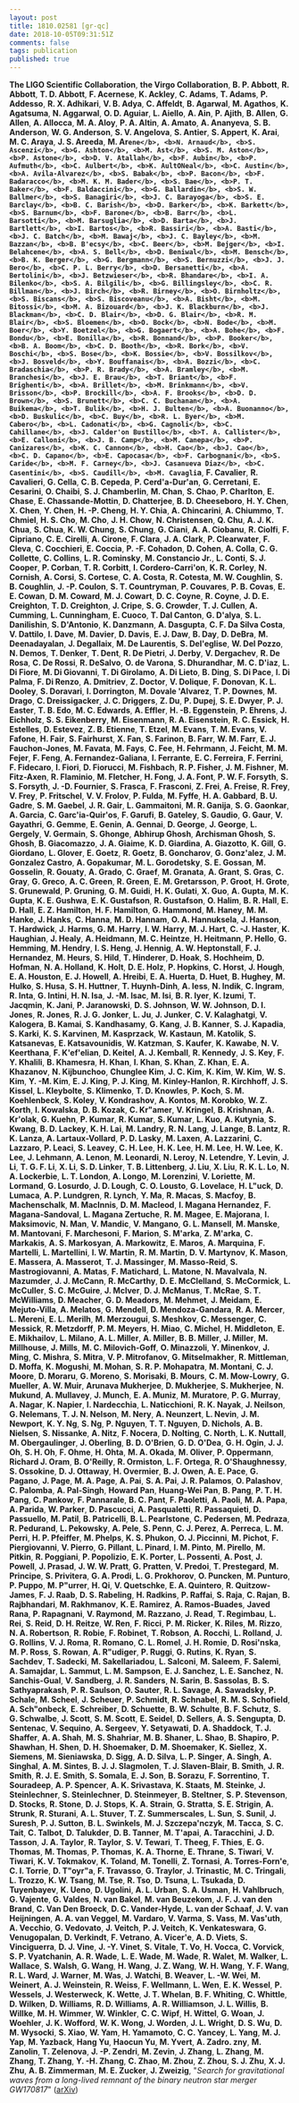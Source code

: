 ```yaml
---
layout: post
title: 1810.02581 [gr-qc]
date: 2018-10-05T09:31:51Z
comments: false
tags: publication
published: true
---
```


<b>The LIGO Scientific Collaboration</b>, <b>the Virgo Collaboration</b>, <b>B. P. Abbott</b>, <b>R. Abbott</b>, <b>T. D. Abbott</b>, <b>F. Acernese</b>, <b>K. Ackley</b>, <b>C. Adams</b>, <b>T. Adams</b>, <b>P. Addesso</b>, <b>R. X. Adhikari</b>, <b>V. B. Adya</b>, <b>C. Affeldt</b>, <b>B. Agarwal</b>, <b>M. Agathos</b>, <b>K. Agatsuma</b>, <b>N. Aggarwal</b>, <b>O. D. Aguiar</b>, <b>L. Aiello</b>, <b>A. Ain</b>, <b>P. Ajith</b>, <b>B. Allen</b>, <b>G. Allen</b>, <b>A. Allocca</b>, <b>M. A. Aloy</b>, <b>P. A. Altin</b>, <b>A. Amato</b>, <b>A. Ananyeva</b>, <b>S. B. Anderson</b>, <b>W. G. Anderson</b>, <b>S. V. Angelova</b>, <b>S. Antier</b>, <b>S. Appert</b>, <b>K. Arai</b>, <b>M. C. Araya</b>, <b>J. S. Areeda</b>, <b>M. Ar`ene</b>, <b>N. Arnaud</b>, <b>S. Ascenzi</b>, <b>G. Ashton</b>, <b>M. Ast</b>, <b>S. M. Aston</b>, <b>P. Astone</b>, <b>D. V. Atallah</b>, <b>F. Aubin</b>, <b>P. Aufmuth</b>, <b>C. Aulbert</b>, <b>K. AultONeal</b>, <b>C. Austin</b>, <b>A. Avila-Alvarez</b>, <b>S. Babak</b>, <b>P. Bacon</b>, <b>F. Badaracco</b>, <b>M. K. M. Bader</b>, <b>S. Bae</b>, <b>P. T. Baker</b>, <b>F. Baldaccini</b>, <b>G. Ballardin</b>, <b>S. W. Ballmer</b>, <b>S. Banagiri</b>, <b>J. C. Barayoga</b>, <b>S. E. Barclay</b>, <b>B. C. Barish</b>, <b>D. Barker</b>, <b>K. Barkett</b>, <b>S. Barnum</b>, <b>F. Barone</b>, <b>B. Barr</b>, <b>L. Barsotti</b>, <b>M. Barsuglia</b>, <b>D. Barta</b>, <b>J. Bartlett</b>, <b>I. Bartos</b>, <b>R. Bassiri</b>, <b>A. Basti</b>, <b>J. C. Batch</b>, <b>M. Bawaj</b>, <b>J. C. Bayley</b>, <b>M. Bazzan</b>, <b>B. B'ecsy</b>, <b>C. Beer</b>, <b>M. Bejger</b>, <b>I. Belahcene</b>, <b>A. S. Bell</b>, <b>D. Beniwal</b>, <b>M. Bensch</b>, <b>B. K. Berger</b>, <b>G. Bergmann</b>, <b>S. Bernuzzi</b>, <b>J. J. Bero</b>, <b>C. P. L. Berry</b>, <b>D. Bersanetti</b>, <b>A. Bertolini</b>, <b>J. Betzwieser</b>, <b>R. Bhandare</b>, <b>I. A. Bilenko</b>, <b>S. A. Bilgili</b>, <b>G. Billingsley</b>, <b>C. R. Billman</b>, <b>J. Birch</b>, <b>R. Birney</b>, <b>O. Birnholtz</b>, <b>S. Biscans</b>, <b>S. Biscoveanu</b>, <b>A. Bisht</b>, <b>M. Bitossi</b>, <b>M. A. Bizouard</b>, <b>J. K. Blackburn</b>, <b>J. Blackman</b>, <b>C. D. Blair</b>, <b>D. G. Blair</b>, <b>R. M. Blair</b>, <b>S. Bloemen</b>, <b>O. Bock</b>, <b>N. Bode</b>, <b>M. Boer</b>, <b>Y. Boetzel</b>, <b>G. Bogaert</b>, <b>A. Bohe</b>, <b>F. Bondu</b>, <b>E. Bonilla</b>, <b>R. Bonnand</b>, <b>P. Booker</b>, <b>B. A. Boom</b>, <b>C. D. Booth</b>, <b>R. Bork</b>, <b>V. Boschi</b>, <b>S. Bose</b>, <b>K. Bossie</b>, <b>V. Bossilkov</b>, <b>J. Bosveld</b>, <b>Y. Bouffanais</b>, <b>A. Bozzi</b>, <b>C. Bradaschia</b>, <b>P. R. Brady</b>, <b>A. Bramley</b>, <b>M. Branchesi</b>, <b>J. E. Brau</b>, <b>T. Briant</b>, <b>F. Brighenti</b>, <b>A. Brillet</b>, <b>M. Brinkmann</b>, <b>V. Brisson</b>, <b>P. Brockill</b>, <b>A. F. Brooks</b>, <b>D. D. Brown</b>, <b>S. Brunett</b>, <b>C. C. Buchanan</b>, <b>A. Buikema</b>, <b>T. Bulik</b>, <b>H. J. Bulten</b>, <b>A. Buonanno</b>, <b>D. Buskulic</b>, <b>C. Buy</b>, <b>R. L. Byer</b>, <b>M. Cabero</b>, <b>L. Cadonati</b>, <b>G. Cagnoli</b>, <b>C. Cahillane</b>, <b>J. Calder'on Bustillo</b>, <b>T. A. Callister</b>, <b>E. Calloni</b>, <b>J. B. Camp</b>, <b>M. Canepa</b>, <b>P. Canizares</b>, <b>K. C. Cannon</b>, <b>H. Cao</b>, <b>J. Cao</b>, <b>C. D. Capano</b>, <b>E. Capocasa</b>, <b>F. Carbognani</b>, <b>S. Caride</b>, <b>M. F. Carney</b>, <b>J. Casanueva Diaz</b>, <b>C. Casentini</b>, <b>S. Caudill</b>, <b>M. Cavagli`a</b>, <b>F. Cavalier</b>, <b>R. Cavalieri</b>, <b>G. Cella</b>, <b>C. B. Cepeda</b>, <b>P. Cerd'a-Dur'an</b>, <b>G. Cerretani</b>, <b>E. Cesarini</b>, <b>O. Chaibi</b>, <b>S. J. Chamberlin</b>, <b>M. Chan</b>, <b>S. Chao</b>, <b>P. Charlton</b>, <b>E. Chase</b>, <b>E. Chassande-Mottin</b>, <b>D. Chatterjee</b>, <b>B. D. Cheeseboro</b>, <b>H. Y. Chen</b>, <b>X. Chen</b>, <b>Y. Chen</b>, <b>H. -P. Cheng</b>, <b>H. Y. Chia</b>, <b>A. Chincarini</b>, <b>A. Chiummo</b>, <b>T. Chmiel</b>, <b>H. S. Cho</b>, <b>M. Cho</b>, <b>J. H. Chow</b>, <b>N. Christensen</b>, <b>Q. Chu</b>, <b>A. J. K. Chua</b>, <b>S. Chua</b>, <b>K. W. Chung</b>, <b>S. Chung</b>, <b>G. Ciani</b>, <b>A. A. Ciobanu</b>, <b>R. Ciolfi</b>, <b>F. Cipriano</b>, <b>C. E. Cirelli</b>, <b>A. Cirone</b>, <b>F. Clara</b>, <b>J. A. Clark</b>, <b>P. Clearwater</b>, <b>F. Cleva</b>, <b>C. Cocchieri</b>, <b>E. Coccia</b>, <b>P. -F. Cohadon</b>, <b>D. Cohen</b>, <b>A. Colla</b>, <b>C. G. Collette</b>, <b>C. Collins</b>, <b>L. R. Cominsky</b>, <b>M. Constancio Jr.</b>, <b>L. Conti</b>, <b>S. J. Cooper</b>, <b>P. Corban</b>, <b>T. R. Corbitt</b>, <b>I. Cordero-Carri'on</b>, <b>K. R. Corley</b>, <b>N. Cornish</b>, <b>A. Corsi</b>, <b>S. Cortese</b>, <b>C. A. Costa</b>, <b>R. Cotesta</b>, <b>M. W. Coughlin</b>, <b>S. B. Coughlin</b>, <b>J. -P. Coulon</b>, <b>S. T. Countryman</b>, <b>P. Couvares</b>, <b>P. B. Covas</b>, <b>E. E. Cowan</b>, <b>D. M. Coward</b>, <b>M. J. Cowart</b>, <b>D. C. Coyne</b>, <b>R. Coyne</b>, <b>J. D. E. Creighton</b>, <b>T. D. Creighton</b>, <b>J. Cripe</b>, <b>S. G. Crowder</b>, <b>T. J. Cullen</b>, <b>A. Cumming</b>, <b>L. Cunningham</b>, <b>E. Cuoco</b>, <b>T. Dal Canton</b>, <b>G. D'alya</b>, <b>S. L. Danilishin</b>, <b>S. D'Antonio</b>, <b>K. Danzmann</b>, <b>A. Dasgupta</b>, <b>C. F. Da Silva Costa</b>, <b>V. Dattilo</b>, <b>I. Dave</b>, <b>M. Davier</b>, <b>D. Davis</b>, <b>E. J. Daw</b>, <b>B. Day</b>, <b>D. DeBra</b>, <b>M. Deenadayalan</b>, <b>J. Degallaix</b>, <b>M. De Laurentis</b>, <b>S. Del'eglise</b>, <b>W. Del Pozzo</b>, <b>N. Demos</b>, <b>T. Denker</b>, <b>T. Dent</b>, <b>R. De Pietri</b>, <b>J. Derby</b>, <b>V. Dergachev</b>, <b>R. De Rosa</b>, <b>C. De Rossi</b>, <b>R. DeSalvo</b>, <b>O. de Varona</b>, <b>S. Dhurandhar</b>, <b>M. C. D'iaz</b>, <b>L. Di Fiore</b>, <b>M. Di Giovanni</b>, <b>T. Di Girolamo</b>, <b>A. Di Lieto</b>, <b>B. Ding</b>, <b>S. Di Pace</b>, <b>I. Di Palma</b>, <b>F. Di Renzo</b>, <b>A. Dmitriev</b>, <b>Z. Doctor</b>, <b>V. Dolique</b>, <b>F. Donovan</b>, <b>K. L. Dooley</b>, <b>S. Doravari</b>, <b>I. Dorrington</b>, <b>M. Dovale 'Alvarez</b>, <b>T. P. Downes</b>, <b>M. Drago</b>, <b>C. Dreissigacker</b>, <b>J. C. Driggers</b>, <b>Z. Du</b>, <b>P. Dupej</b>, <b>S. E. Dwyer</b>, <b>P. J. Easter</b>, <b>T. B. Edo</b>, <b>M. C. Edwards</b>, <b>A. Effler</b>, <b>H. -B. Eggenstein</b>, <b>P. Ehrens</b>, <b>J. Eichholz</b>, <b>S. S. Eikenberry</b>, <b>M. Eisenmann</b>, <b>R. A. Eisenstein</b>, <b>R. C. Essick</b>, <b>H. Estelles</b>, <b>D. Estevez</b>, <b>Z. B. Etienne</b>, <b>T. Etzel</b>, <b>M. Evans</b>, <b>T. M. Evans</b>, <b>V. Fafone</b>, <b>H. Fair</b>, <b>S. Fairhurst</b>, <b>X. Fan</b>, <b>S. Farinon</b>, <b>B. Farr</b>, <b>W. M. Farr</b>, <b>E. J. Fauchon-Jones</b>, <b>M. Favata</b>, <b>M. Fays</b>, <b>C. Fee</b>, <b>H. Fehrmann</b>, <b>J. Feicht</b>, <b>M. M. Fejer</b>, <b>F. Feng</b>, <b>A. Fernandez-Galiana</b>, <b>I. Ferrante</b>, <b>E. C. Ferreira</b>, <b>F. Ferrini</b>, <b>F. Fidecaro</b>, <b>I. Fiori</b>, <b>D. Fiorucci</b>, <b>M. Fishbach</b>, <b>R. P. Fisher</b>, <b>J. M. Fishner</b>, <b>M. Fitz-Axen</b>, <b>R. Flaminio</b>, <b>M. Fletcher</b>, <b>H. Fong</b>, <b>J. A. Font</b>, <b>P. W. F. Forsyth</b>, <b>S. S. Forsyth</b>, <b>J. -D. Fournier</b>, <b>S. Frasca</b>, <b>F. Frasconi</b>, <b>Z. Frei</b>, <b>A. Freise</b>, <b>R. Frey</b>, <b>V. Frey</b>, <b>P. Fritschel</b>, <b>V. V. Frolov</b>, <b>P. Fulda</b>, <b>M. Fyffe</b>, <b>H. A. Gabbard</b>, <b>B. U. Gadre</b>, <b>S. M. Gaebel</b>, <b>J. R. Gair</b>, <b>L. Gammaitoni</b>, <b>M. R. Ganija</b>, <b>S. G. Gaonkar</b>, <b>A. Garcia</b>, <b>C. Garc'ia-Quir'os</b>, <b>F. Garufi</b>, <b>B. Gateley</b>, <b>S. Gaudio</b>, <b>G. Gaur</b>, <b>V. Gayathri</b>, <b>G. Gemme</b>, <b>E. Genin</b>, <b>A. Gennai</b>, <b>D. George</b>, <b>J. George</b>, <b>L. Gergely</b>, <b>V. Germain</b>, <b>S. Ghonge</b>, <b>Abhirup Ghosh</b>, <b>Archisman Ghosh</b>, <b>S. Ghosh</b>, <b>B. Giacomazzo</b>, <b>J. A. Giaime</b>, <b>K. D. Giardina</b>, <b>A. Giazotto</b>, <b>K. Gill</b>, <b>G. Giordano</b>, <b>L. Glover</b>, <b>E. Goetz</b>, <b>R. Goetz</b>, <b>B. Goncharov</b>, <b>G. Gonz'alez</b>, <b>J. M. Gonzalez Castro</b>, <b>A. Gopakumar</b>, <b>M. L. Gorodetsky</b>, <b>S. E. Gossan</b>, <b>M. Gosselin</b>, <b>R. Gouaty</b>, <b>A. Grado</b>, <b>C. Graef</b>, <b>M. Granata</b>, <b>A. Grant</b>, <b>S. Gras</b>, <b>C. Gray</b>, <b>G. Greco</b>, <b>A. C. Green</b>, <b>R. Green</b>, <b>E. M. Gretarsson</b>, <b>P. Groot</b>, <b>H. Grote</b>, <b>S. Grunewald</b>, <b>P. Gruning</b>, <b>G. M. Guidi</b>, <b>H. K. Gulati</b>, <b>X. Guo</b>, <b>A. Gupta</b>, <b>M. K. Gupta</b>, <b>K. E. Gushwa</b>, <b>E. K. Gustafson</b>, <b>R. Gustafson</b>, <b>O. Halim</b>, <b>B. R. Hall</b>, <b>E. D. Hall</b>, <b>E. Z. Hamilton</b>, <b>H. F. Hamilton</b>, <b>G. Hammond</b>, <b>M. Haney</b>, <b>M. M. Hanke</b>, <b>J. Hanks</b>, <b>C. Hanna</b>, <b>M. D. Hannam</b>, <b>O. A. Hannuksela</b>, <b>J. Hanson</b>, <b>T. Hardwick</b>, <b>J. Harms</b>, <b>G. M. Harry</b>, <b>I. W. Harry</b>, <b>M. J. Hart</b>, <b>C. -J. Haster</b>, <b>K. Haughian</b>, <b>J. Healy</b>, <b>A. Heidmann</b>, <b>M. C. Heintze</b>, <b>H. Heitmann</b>, <b>P. Hello</b>, <b>G. Hemming</b>, <b>M. Hendry</b>, <b>I. S. Heng</b>, <b>J. Hennig</b>, <b>A. W. Heptonstall</b>, <b>F. J. Hernandez</b>, <b>M. Heurs</b>, <b>S. Hild</b>, <b>T. Hinderer</b>, <b>D. Hoak</b>, <b>S. Hochheim</b>, <b>D. Hofman</b>, <b>N. A. Holland</b>, <b>K. Holt</b>, <b>D. E. Holz</b>, <b>P. Hopkins</b>, <b>C. Horst</b>, <b>J. Hough</b>, <b>E. A. Houston</b>, <b>E. J. Howell</b>, <b>A. Hreibi</b>, <b>E. A. Huerta</b>, <b>D. Huet</b>, <b>B. Hughey</b>, <b>M. Hulko</b>, <b>S. Husa</b>, <b>S. H. Huttner</b>, <b>T. Huynh-Dinh</b>, <b>A. Iess</b>, <b>N. Indik</b>, <b>C. Ingram</b>, <b>R. Inta</b>, <b>G. Intini</b>, <b>H. N. Isa</b>, <b>J. -M. Isac</b>, <b>M. Isi</b>, <b>B. R. Iyer</b>, <b>K. Izumi</b>, <b>T. Jacqmin</b>, <b>K. Jani</b>, <b>P. Jaranowski</b>, <b>D. S. Johnson</b>, <b>W. W. Johnson</b>, <b>D. I. Jones</b>, <b>R. Jones</b>, <b>R. J. G. Jonker</b>, <b>L. Ju</b>, <b>J. Junker</b>, <b>C. V. Kalaghatgi</b>, <b>V. Kalogera</b>, <b>B. Kamai</b>, <b>S. Kandhasamy</b>, <b>G. Kang</b>, <b>J. B. Kanner</b>, <b>S. J. Kapadia</b>, <b>S. Karki</b>, <b>K. S. Karvinen</b>, <b>M. Kasprzack</b>, <b>W. Kastaun</b>, <b>M. Katolik</b>, <b>S. Katsanevas</b>, <b>E. Katsavounidis</b>, <b>W. Katzman</b>, <b>S. Kaufer</b>, <b>K. Kawabe</b>, <b>N. V. Keerthana</b>, <b>F. K'ef'elian</b>, <b>D. Keitel</b>, <b>A. J. Kemball</b>, <b>R. Kennedy</b>, <b>J. S. Key</b>, <b>F. Y. Khalili</b>, <b>B. Khamesra</b>, <b>H. Khan</b>, <b>I. Khan</b>, <b>S. Khan</b>, <b>Z. Khan</b>, <b>E. A. Khazanov</b>, <b>N. Kijbunchoo</b>, <b>Chunglee Kim</b>, <b>J. C. Kim</b>, <b>K. Kim</b>, <b>W. Kim</b>, <b>W. S. Kim</b>, <b>Y. -M. Kim</b>, <b>E. J. King</b>, <b>P. J. King</b>, <b>M. Kinley-Hanlon</b>, <b>R. Kirchhoff</b>, <b>J. S. Kissel</b>, <b>L. Kleybolte</b>, <b>S. Klimenko</b>, <b>T. D. Knowles</b>, <b>P. Koch</b>, <b>S. M. Koehlenbeck</b>, <b>S. Koley</b>, <b>V. Kondrashov</b>, <b>A. Kontos</b>, <b>M. Korobko</b>, <b>W. Z. Korth</b>, <b>I. Kowalska</b>, <b>D. B. Kozak</b>, <b>C. Kr"amer</b>, <b>V. Kringel</b>, <b>B. Krishnan</b>, <b>A. Kr'olak</b>, <b>G. Kuehn</b>, <b>P. Kumar</b>, <b>R. Kumar</b>, <b>S. Kumar</b>, <b>L. Kuo</b>, <b>A. Kutynia</b>, <b>S. Kwang</b>, <b>B. D. Lackey</b>, <b>K. H. Lai</b>, <b>M. Landry</b>, <b>R. N. Lang</b>, <b>J. Lange</b>, <b>B. Lantz</b>, <b>R. K. Lanza</b>, <b>A. Lartaux-Vollard</b>, <b>P. D. Lasky</b>, <b>M. Laxen</b>, <b>A. Lazzarini</b>, <b>C. Lazzaro</b>, <b>P. Leaci</b>, <b>S. Leavey</b>, <b>C. H. Lee</b>, <b>H. K. Lee</b>, <b>H. M. Lee</b>, <b>H. W. Lee</b>, <b>K. Lee</b>, <b>J. Lehmann</b>, <b>A. Lenon</b>, <b>M. Leonardi</b>, <b>N. Leroy</b>, <b>N. Letendre</b>, <b>Y. Levin</b>, <b>J. Li</b>, <b>T. G. F. Li</b>, <b>X. Li</b>, <b>S. D. Linker</b>, <b>T. B. Littenberg</b>, <b>J. Liu</b>, <b>X. Liu</b>, <b>R. K. L. Lo</b>, <b>N. A. Lockerbie</b>, <b>L. T. London</b>, <b>A. Longo</b>, <b>M. Lorenzini</b>, <b>V. Loriette</b>, <b>M. Lormand</b>, <b>G. Losurdo</b>, <b>J. D. Lough</b>, <b>C. O. Lousto</b>, <b>G. Lovelace</b>, <b>H. L"uck</b>, <b>D. Lumaca</b>, <b>A. P. Lundgren</b>, <b>R. Lynch</b>, <b>Y. Ma</b>, <b>R. Macas</b>, <b>S. Macfoy</b>, <b>B. Machenschalk</b>, <b>M. MacInnis</b>, <b>D. M. Macleod</b>, <b>I. Magana Hernandez</b>, <b>F. Magana-Sandoval</b>, <b>L. Magana Zertuche</b>, <b>R. M. Magee</b>, <b>E. Majorana</b>, <b>I. Maksimovic</b>, <b>N. Man</b>, <b>V. Mandic</b>, <b>V. Mangano</b>, <b>G. L. Mansell</b>, <b>M. Manske</b>, <b>M. Mantovani</b>, <b>F. Marchesoni</b>, <b>F. Marion</b>, <b>S. M'arka</b>, <b>Z. M'arka</b>, <b>C. Markakis</b>, <b>A. S. Markosyan</b>, <b>A. Markowitz</b>, <b>E. Maros</b>, <b>A. Marquina</b>, <b>F. Martelli</b>, <b>L. Martellini</b>, <b>I. W. Martin</b>, <b>R. M. Martin</b>, <b>D. V. Martynov</b>, <b>K. Mason</b>, <b>E. Massera</b>, <b>A. Masserot</b>, <b>T. J. Massinger</b>, <b>M. Masso-Reid</b>, <b>S. Mastrogiovanni</b>, <b>A. Matas</b>, <b>F. Matichard</b>, <b>L. Matone</b>, <b>N. Mavalvala</b>, <b>N. Mazumder</b>, <b>J. J. McCann</b>, <b>R. McCarthy</b>, <b>D. E. McClelland</b>, <b>S. McCormick</b>, <b>L. McCuller</b>, <b>S. C. McGuire</b>, <b>J. McIver</b>, <b>D. J. McManus</b>, <b>T. McRae</b>, <b>S. T. McWilliams</b>, <b>D. Meacher</b>, <b>G. D. Meadors</b>, <b>M. Mehmet</b>, <b>J. Meidam</b>, <b>E. Mejuto-Villa</b>, <b>A. Melatos</b>, <b>G. Mendell</b>, <b>D. Mendoza-Gandara</b>, <b>R. A. Mercer</b>, <b>L. Mereni</b>, <b>E. L. Merilh</b>, <b>M. Merzougui</b>, <b>S. Meshkov</b>, <b>C. Messenger</b>, <b>C. Messick</b>, <b>R. Metzdorff</b>, <b>P. M. Meyers</b>, <b>H. Miao</b>, <b>C. Michel</b>, <b>H. Middleton</b>, <b>E. E. Mikhailov</b>, <b>L. Milano</b>, <b>A. L. Miller</b>, <b>A. Miller</b>, <b>B. B. Miller</b>, <b>J. Miller</b>, <b>M. Millhouse</b>, <b>J. Mills</b>, <b>M. C. Milovich-Goff</b>, <b>O. Minazzoli</b>, <b>Y. Minenkov</b>, <b>J. Ming</b>, <b>C. Mishra</b>, <b>S. Mitra</b>, <b>V. P. Mitrofanov</b>, <b>G. Mitselmakher</b>, <b>R. Mittleman</b>, <b>D. Moffa</b>, <b>K. Mogushi</b>, <b>M. Mohan</b>, <b>S. R. P. Mohapatra</b>, <b>M. Montani</b>, <b>C. J. Moore</b>, <b>D. Moraru</b>, <b>G. Moreno</b>, <b>S. Morisaki</b>, <b>B. Mours</b>, <b>C. M. Mow-Lowry</b>, <b>G. Mueller</b>, <b>A. W. Muir</b>, <b>Arunava Mukherjee</b>, <b>D. Mukherjee</b>, <b>S. Mukherjee</b>, <b>N. Mukund</b>, <b>A. Mullavey</b>, <b>J. Munch</b>, <b>E. A. Muniz</b>, <b>M. Muratore</b>, <b>P. G. Murray</b>, <b>A. Nagar</b>, <b>K. Napier</b>, <b>I. Nardecchia</b>, <b>L. Naticchioni</b>, <b>R. K. Nayak</b>, <b>J. Neilson</b>, <b>G. Nelemans</b>, <b>T. J. N. Nelson</b>, <b>M. Nery</b>, <b>A. Neunzert</b>, <b>L. Nevin</b>, <b>J. M. Newport</b>, <b>K. Y. Ng</b>, <b>S. Ng</b>, <b>P. Nguyen</b>, <b>T. T. Nguyen</b>, <b>D. Nichols</b>, <b>A. B. Nielsen</b>, <b>S. Nissanke</b>, <b>A. Nitz</b>, <b>F. Nocera</b>, <b>D. Nolting</b>, <b>C. North</b>, <b>L. K. Nuttall</b>, <b>M. Obergaulinger</b>, <b>J. Oberling</b>, <b>B. D. O'Brien</b>, <b>G. D. O'Dea</b>, <b>G. H. Ogin</b>, <b>J. J. Oh</b>, <b>S. H. Oh</b>, <b>F. Ohme</b>, <b>H. Ohta</b>, <b>M. A. Okada</b>, <b>M. Oliver</b>, <b>P. Oppermann</b>, <b>Richard J. Oram</b>, <b>B. O'Reilly</b>, <b>R. Ormiston</b>, <b>L. F. Ortega</b>, <b>R. O'Shaughnessy</b>, <b>S. Ossokine</b>, <b>D. J. Ottaway</b>, <b>H. Overmier</b>, <b>B. J. Owen</b>, <b>A. E. Pace</b>, <b>G. Pagano</b>, <b>J. Page</b>, <b>M. A. Page</b>, <b>A. Pai</b>, <b>S. A. Pai</b>, <b>J. R. Palamos</b>, <b>O. Palashov</b>, <b>C. Palomba</b>, <b>A. Pal-Singh</b>, <b>Howard Pan</b>, <b>Huang-Wei Pan</b>, <b>B. Pang</b>, <b>P. T. H. Pang</b>, <b>C. Pankow</b>, <b>F. Pannarale</b>, <b>B. C. Pant</b>, <b>F. Paoletti</b>, <b>A. Paoli</b>, <b>M. A. Papa</b>, <b>A. Parida</b>, <b>W. Parker</b>, <b>D. Pascucci</b>, <b>A. Pasqualetti</b>, <b>R. Passaquieti</b>, <b>D. Passuello</b>, <b>M. Patil</b>, <b>B. Patricelli</b>, <b>B. L. Pearlstone</b>, <b>C. Pedersen</b>, <b>M. Pedraza</b>, <b>R. Pedurand</b>, <b>L. Pekowsky</b>, <b>A. Pele</b>, <b>S. Penn</b>, <b>C. J. Perez</b>, <b>A. Perreca</b>, <b>L. M. Perri</b>, <b>H. P. Pfeiffer</b>, <b>M. Phelps</b>, <b>K. S. Phukon</b>, <b>O. J. Piccinni</b>, <b>M. Pichot</b>, <b>F. Piergiovanni</b>, <b>V. Pierro</b>, <b>G. Pillant</b>, <b>L. Pinard</b>, <b>I. M. Pinto</b>, <b>M. Pirello</b>, <b>M. Pitkin</b>, <b>R. Poggiani</b>, <b>P. Popolizio</b>, <b>E. K. Porter</b>, <b>L. Possenti</b>, <b>A. Post</b>, <b>J. Powell</b>, <b>J. Prasad</b>, <b>J. W. W. Pratt</b>, <b>G. Pratten</b>, <b>V. Predoi</b>, <b>T. Prestegard</b>, <b>M. Principe</b>, <b>S. Privitera</b>, <b>G. A. Prodi</b>, <b>L. G. Prokhorov</b>, <b>O. Puncken</b>, <b>M. Punturo</b>, <b>P. Puppo</b>, <b>M. P"urrer</b>, <b>H. Qi</b>, <b>V. Quetschke</b>, <b>E. A. Quintero</b>, <b>R. Quitzow-James</b>, <b>F. J. Raab</b>, <b>D. S. Rabeling</b>, <b>H. Radkins</b>, <b>P. Raffai</b>, <b>S. Raja</b>, <b>C. Rajan</b>, <b>B. Rajbhandari</b>, <b>M. Rakhmanov</b>, <b>K. E. Ramirez</b>, <b>A. Ramos-Buades</b>, <b>Javed Rana</b>, <b>P. Rapagnani</b>, <b>V. Raymond</b>, <b>M. Razzano</b>, <b>J. Read</b>, <b>T. Regimbau</b>, <b>L. Rei</b>, <b>S. Reid</b>, <b>D. H. Reitze</b>, <b>W. Ren</b>, <b>F. Ricci</b>, <b>P. M. Ricker</b>, <b>K. Riles</b>, <b>M. Rizzo</b>, <b>N. A. Robertson</b>, <b>R. Robie</b>, <b>F. Robinet</b>, <b>T. Robson</b>, <b>A. Rocchi</b>, <b>L. Rolland</b>, <b>J. G. Rollins</b>, <b>V. J. Roma</b>, <b>R. Romano</b>, <b>C. L. Romel</b>, <b>J. H. Romie</b>, <b>D. Rosi'nska</b>, <b>M. P. Ross</b>, <b>S. Rowan</b>, <b>A. R"udiger</b>, <b>P. Ruggi</b>, <b>G. Rutins</b>, <b>K. Ryan</b>, <b>S. Sachdev</b>, <b>T. Sadecki</b>, <b>M. Sakellariadou</b>, <b>L. Salconi</b>, <b>M. Saleem</b>, <b>F. Salemi</b>, <b>A. Samajdar</b>, <b>L. Sammut</b>, <b>L. M. Sampson</b>, <b>E. J. Sanchez</b>, <b>L. E. Sanchez</b>, <b>N. Sanchis-Gual</b>, <b>V. Sandberg</b>, <b>J. R. Sanders</b>, <b>N. Sarin</b>, <b>B. Sassolas</b>, <b>B. S. Sathyaprakash</b>, <b>P. R. Saulson</b>, <b>O. Sauter</b>, <b>R. L. Savage</b>, <b>A. Sawadsky</b>, <b>P. Schale</b>, <b>M. Scheel</b>, <b>J. Scheuer</b>, <b>P. Schmidt</b>, <b>R. Schnabel</b>, <b>R. M. S. Schofield</b>, <b>A. Sch"onbeck</b>, <b>E. Schreiber</b>, <b>D. Schuette</b>, <b>B. W. Schulte</b>, <b>B. F. Schutz</b>, <b>S. G. Schwalbe</b>, <b>J. Scott</b>, <b>S. M. Scott</b>, <b>E. Seidel</b>, <b>D. Sellers</b>, <b>A. S. Sengupta</b>, <b>D. Sentenac</b>, <b>V. Sequino</b>, <b>A. Sergeev</b>, <b>Y. Setyawati</b>, <b>D. A. Shaddock</b>, <b>T. J. Shaffer</b>, <b>A. A. Shah</b>, <b>M. S. Shahriar</b>, <b>M. B. Shaner</b>, <b>L. Shao</b>, <b>B. Shapiro</b>, <b>P. Shawhan</b>, <b>H. Shen</b>, <b>D. H. Shoemaker</b>, <b>D. M. Shoemaker</b>, <b>K. Siellez</b>, <b>X. Siemens</b>, <b>M. Sieniawska</b>, <b>D. Sigg</b>, <b>A. D. Silva</b>, <b>L. P. Singer</b>, <b>A. Singh</b>, <b>A. Singhal</b>, <b>A. M. Sintes</b>, <b>B. J. J. Slagmolen</b>, <b>T. J. Slaven-Blair</b>, <b>B. Smith</b>, <b>J. R. Smith</b>, <b>R. J. E. Smith</b>, <b>S. Somala</b>, <b>E. J. Son</b>, <b>B. Sorazu</b>, <b>F. Sorrentino</b>, <b>T. Souradeep</b>, <b>A. P. Spencer</b>, <b>A. K. Srivastava</b>, <b>K. Staats</b>, <b>M. Steinke</b>, <b>J. Steinlechner</b>, <b>S. Steinlechner</b>, <b>D. Steinmeyer</b>, <b>B. Steltner</b>, <b>S. P. Stevenson</b>, <b>D. Stocks</b>, <b>R. Stone</b>, <b>D. J. Stops</b>, <b>K. A. Strain</b>, <b>G. Stratta</b>, <b>S. E. Strigin</b>, <b>A. Strunk</b>, <b>R. Sturani</b>, <b>A. L. Stuver</b>, <b>T. Z. Summerscales</b>, <b>L. Sun</b>, <b>S. Sunil</b>, <b>J. Suresh</b>, <b>P. J. Sutton</b>, <b>B. L. Swinkels</b>, <b>M. J. Szczepa'nczyk</b>, <b>M. Tacca</b>, <b>S. C. Tait</b>, <b>C. Talbot</b>, <b>D. Talukder</b>, <b>D. B. Tanner</b>, <b>M. T'apai</b>, <b>A. Taracchini</b>, <b>J. D. Tasson</b>, <b>J. A. Taylor</b>, <b>R. Taylor</b>, <b>S. V. Tewari</b>, <b>T. Theeg</b>, <b>F. Thies</b>, <b>E. G. Thomas</b>, <b>M. Thomas</b>, <b>P. Thomas</b>, <b>K. A. Thorne</b>, <b>E. Thrane</b>, <b>S. Tiwari</b>, <b>V. Tiwari</b>, <b>K. V. Tokmakov</b>, <b>K. Toland</b>, <b>M. Tonelli</b>, <b>Z. Tornasi</b>, <b>A. Torres-Forn'e</b>, <b>C. I. Torrie</b>, <b>D. T"oyr"a</b>, <b>F. Travasso</b>, <b>G. Traylor</b>, <b>J. Trinastic</b>, <b>M. C. Tringali</b>, <b>L. Trozzo</b>, <b>K. W. Tsang</b>, <b>M. Tse</b>, <b>R. Tso</b>, <b>D. Tsuna</b>, <b>L. Tsukada</b>, <b>D. Tuyenbayev</b>, <b>K. Ueno</b>, <b>D. Ugolini</b>, <b>A. L. Urban</b>, <b>S. A. Usman</b>, <b>H. Vahlbruch</b>, <b>G. Vajente</b>, <b>G. Valdes</b>, <b>N. van Bakel</b>, <b>M. van Beuzekom</b>, <b>J. F. J. van den Brand</b>, <b>C. Van Den Broeck</b>, <b>D. C. Vander-Hyde</b>, <b>L. van der Schaaf</b>, <b>J. V. van Heijningen</b>, <b>A. A. van Veggel</b>, <b>M. Vardaro</b>, <b>V. Varma</b>, <b>S. Vass</b>, <b>M. Vas'uth</b>, <b>A. Vecchio</b>, <b>G. Vedovato</b>, <b>J. Veitch</b>, <b>P. J. Veitch</b>, <b>K. Venkateswara</b>, <b>G. Venugopalan</b>, <b>D. Verkindt</b>, <b>F. Vetrano</b>, <b>A. Vicer'e</b>, <b>A. D. Viets</b>, <b>S. Vinciguerra</b>, <b>D. J. Vine</b>, <b>J. -Y. Vinet</b>, <b>S. Vitale</b>, <b>T. Vo</b>, <b>H. Vocca</b>, <b>C. Vorvick</b>, <b>S. P. Vyatchanin</b>, <b>A. R. Wade</b>, <b>L. E. Wade</b>, <b>M. Wade</b>, <b>R. Walet</b>, <b>M. Walker</b>, <b>L. Wallace</b>, <b>S. Walsh</b>, <b>G. Wang</b>, <b>H. Wang</b>, <b>J. Z. Wang</b>, <b>W. H. Wang</b>, <b>Y. F. Wang</b>, <b>R. L. Ward</b>, <b>J. Warner</b>, <b>M. Was</b>, <b>J. Watchi</b>, <b>B. Weaver</b>, <b>L. -W. Wei</b>, <b>M. Weinert</b>, <b>A. J. Weinstein</b>, <b>R. Weiss</b>, <b>F. Wellmann</b>, <b>L. Wen</b>, <b>E. K. Wessel</b>, <b>P. Wessels</b>, <b>J. Westerweck</b>, <b>K. Wette</b>, <b>J. T. Whelan</b>, <b>B. F. Whiting</b>, <b>C. Whittle</b>, <b>D. Wilken</b>, <b>D. Williams</b>, <b>R. D. Williams</b>, <b>A. R. Williamson</b>, <b>J. L. Willis</b>, <b>B. Willke</b>, <b>M. H. Wimmer</b>, <b>W. Winkler</b>, <b>C. C. Wipf</b>, <b>H. Wittel</b>, <b>G. Woan</b>, <b>J. Woehler</b>, <b>J. K. Wofford</b>, <b>W. K. Wong</b>, <b>J. Worden</b>, <b>J. L. Wright</b>, <b>D. S. Wu</b>, <b>D. M. Wysocki</b>, <b>S. Xiao</b>, <b>W. Yam</b>, <b>H. Yamamoto</b>, <b>C. C. Yancey</b>, <b>L. Yang</b>, <b>M. J. Yap</b>, <b>M. Yazback</b>, <b>Hang Yu</b>, <b>Haocun Yu</b>, <b>M. Yvert</b>, <b>A. Zadro. zny</b>, <b>M. Zanolin</b>, <b>T. Zelenova</b>, <b>J. -P. Zendri</b>, <b>M. Zevin</b>, <b>J. Zhang</b>, <b>L. Zhang</b>, <b>M. Zhang</b>, <b>T. Zhang</b>, <b>Y. -H. Zhang</b>, <b>C. Zhao</b>, <b>M. Zhou</b>, <b>Z. Zhou</b>, <b>S. J. Zhu</b>, <b>X. J. Zhu</b>, <b>A. B. Zimmerman</b>, <b>M. E. Zucker</b>, <b>J. Zweizig</b>, "<i>Search for gravitational waves from a long-lived remnant of the binary  neutron star merger GW170817</i>" ([arXiv](http://arxiv.org/abs/1810.02581v1))
